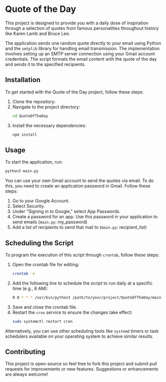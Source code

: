 # Quote of the Day

This project is designed to provide you with a daily dose of inspiration through a selection of quotes from famous personalities throughout history like Karen Lamb and Bruce Lee.

The application sends one random quote directly to your email using Python and the `smtplib` library for handling email transmission.
The implementation involves setting up an SMTP server connection using your Gmail account credentials. The script formats the email content with the quote of the day and sends it to the specified recipients. 

## Installation

To get started with the Quote of the Day project, follow these steps:

1. Clone the repository:
2. Navigate to the project directory:
    ```bash
    cd QuoteOfTheDay
    ```
3. Install the necessary dependencies:
    ```bash
    npm install
    ```

## Usage

To start the application, run:
```bash
python3 main.py
```

You can use your own Gmail account to send the quotes via email. To do this, you need to create an application password in Gmail. Follow these steps:

1. Go to your Google Account.
2. Select Security.
3. Under "Signing in to Google," select App Passwords.
4. Create a password for an app. Use this password in your application to send emails (`main.py`: my_password)
5. Add a list of recipients to send that mail to (`main.py`: recipient_list)

## Scheduling the Script

To program the execution of this script through `crontab`, follow these steps:

1. Open the crontab file for editing:
    ```bash
    crontab -e
    ```
2. Add the following line to schedule the script to run daily at a specific time (e.g., 8 AM):
    ```bash
    0 8 * * * /usr/bin/python3 /path/to/your/project/QuoteOfTheDay/main.py
    ```
3. Save and close the crontab file.
4. Restart the `cron` service to ensure the changes take effect:
    ```bash
    sudo systemctl restart cron
    ```
Alternatively, you can use other scheduling tools like `systemd` timers or task schedulers available on your operating system to achieve similar results.

## Contributing

This project is open-source so feel free to fork this project and submit pull requests for improvements or new features. Suggestions or enhancements are always welcome!

